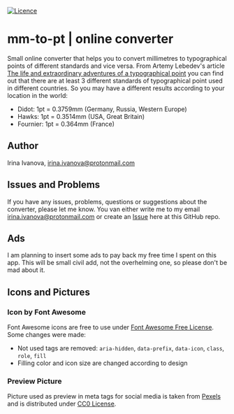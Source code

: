 [![Licence](https://img.shields.io/badge/License-MIT-yellow.svg)](LICENSE)

# mm-to-pt | online converter
Small online converter that helps you to convert millimetres to typographical points of different standards and vice versa. From Artemy Lebedev's article [The life and extraordinary adventures of a typographical point](http://www.artlebedev.com/mandership/81/) you can find out that there are at least 3 different standards of typographical point used in different countries. So you may have a different results according to your location in the world:
* Didot: 1pt = 0.3759mm (Germany, Russia, Western Europe)
* Hawks: 1pt = 0.3514mm (USA, Great Britain)
* Fournier: 1pt = 0.364mm (France)

## Author
Irina Ivanova, [irina.ivanova@protonmail.com](irina.ivanova@protonmail.com)

## Issues and Problems
If you have any issues, problems, questions or suggestions about the converter, please let me know. You van either write me to my email [irina.ivanova@protonmail.com](irina.ivanova@protonmail.com) or create an [Issue](https://github.com/iriiiina/mm-to-point/issues) here at this GitHub repo.

## Ads
I am planning to insert some ads to pay back my free time I spent on this app. This will be small civil add, not the overhelming one, so please don't be mad about it.

## Icons and Pictures

### Icon by Font Awesome
Font Awesome icons are free to use under [Font Awesome Free License](https://fontawesome.com/license/free). Some changes were made:

* Not used tags are removed: `aria-hidden`, `data-prefix`, `data-icon`, `class`, `role`, `fill`
* Filling color and icon size are changed according to design

### Preview Picture

Picture used as preview in meta tags for social media is taken from [Pexels](https://www.pexels.com) and is distributed under [CC0 License](https://www.pexels.com/creative-commons-images/).
